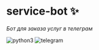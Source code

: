# service-bot ✨
_Бот для заказа услуг в телеграм_
 
![python3](https://img.shields.io/badge/Python-14354C?style=for-the-badge&logo=python&logoColor=white)
![telegram](https://img.shields.io/badge/Telegram-2CA5E0?style=for-the-badge&logo=telegram&logoColor=white)

